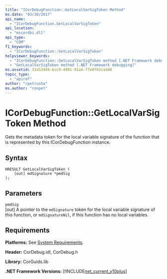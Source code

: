 ```yaml
---
title: "ICorDebugFunction::GetLocalVarSigToken Method"
ms.date: "03/30/2017"
api_name: 
  - "ICorDebugFunction.GetLocalVarSigToken"
api_location: 
  - "mscordbi.dll"
api_type: 
  - "COM"
f1_keywords: 
  - "ICorDebugFunction::GetLocalVarSigToken"
helpviewer_keywords: 
  - "ICorDebugFunction::GetLocalVarSigToken method [.NET Framework debugging]"
  - "GetLocalVarSigToken method [.NET Framework debugging]"
ms.assetid: 31e53494-bcc9-4981-91a4-f7e0f02cad48
topic_type: 
  - "apiref"
author: "rpetrusha"
ms.author: "ronpet"
---
```

# ICorDebugFunction::GetLocalVarSigToken Method
Gets the metadata token for the local variable signature of the function that is represented by this ICorDebugFunction instance.  
  
## Syntax  
  
```  
HRESULT GetLocalVarSigToken (  
    [out] mdSignature *pmdSig  
);  
```  
  
## Parameters  
 `pmdSig`  
 [out] A pointer to the `mdSignature` token for the local variable signature of this function, or `mdSignatureNil`, if this function has no local variables.  
  
## Requirements  
 **Platforms:** See [System Requirements](../../../../docs/framework/get-started/system-requirements.md).  
  
 **Header:** CorDebug.idl, CorDebug.h  
  
 **Library:** CorGuids.lib  
  
 **.NET Framework Versions:** [!INCLUDE[net_current_v10plus](../../../../includes/net-current-v10plus-md.md)]
